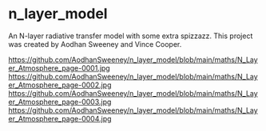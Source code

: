 # n_layer_model
An N-layer radiative transfer model with some extra spizzazz. This project was created by Aodhan Sweeney and Vince Cooper.


https://github.com/AodhanSweeney/n_layer_model/blob/main/maths/N_Layer_Atmosphere_page-0001.jpg
https://github.com/AodhanSweeney/n_layer_model/blob/main/maths/N_Layer_Atmosphere_page-0002.jpg
https://github.com/AodhanSweeney/n_layer_model/blob/main/maths/N_Layer_Atmosphere_page-0003.jpg
https://github.com/AodhanSweeney/n_layer_model/blob/main/maths/N_Layer_Atmosphere_page-0004.jpg


